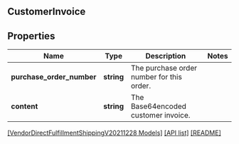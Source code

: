 ## CustomerInvoice

## Properties

Name | Type | Description | Notes
------------ | ------------- | ------------- | -------------
**purchase_order_number** | **string** | The purchase order number for this order. |
**content** | **string** | The Base64encoded customer invoice. |

[[VendorDirectFulfillmentShippingV20211228 Models]](../) [[API list]](../../Api) [[README]](../../../README.md)
